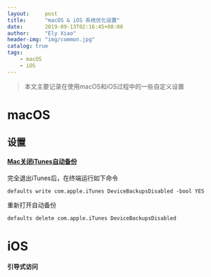 ```yaml
---
layout:     post
title:      "macOS & iOS 系统优化设置"
date:       2019-09-13T02:16:45+08:00
author:     "Ely Xiao"
header-img: "img/common.jpg"
catalog: true
tags:
    - macOS
    - iOS
---
```


> 本文主要记录在使用macOS和iOS过程中的一些自定义设置


# macOS
## 设置
#### [Mac关闭iTunes自动备份](https://blog.csdn.net/u013943420/article/details/81985192)
完全退出iTunes后，在终端运行如下命令

```
defaults write com.apple.iTunes DeviceBackupsDisabled -bool YES
```

重新打开自动备份

```
defaults delete com.apple.iTunes DeviceBackupsDisabled
```

# iOS
#### 引导式访问